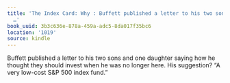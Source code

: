 ```yaml
---
title: 'The Index Card: Why : Buffett published a letter to his two sons and one daughter
  …'
book_uuid: 3b3c636e-878a-459a-adc5-8da017f35bc6
location: '1019'
source: kindle
---
```


Buffett published a letter to his two sons and one daughter saying how he thought they should invest when he was no longer here. His suggestion? “A very low-cost S&P 500 index fund.”
